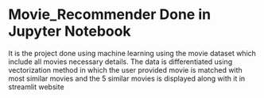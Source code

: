 # Movie_Recommender Done in Jupyter Notebook

It is the project done using machine learning using the movie dataset which include all movies necessary details. The data is differentiated using vectorization method in which the user provided movie is matched with most similar movies and the 5 similar movies is displayed along with it in streamlit website
